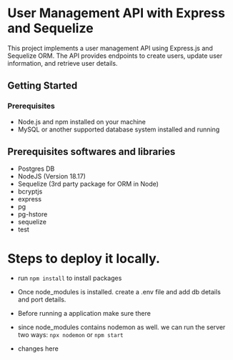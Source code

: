 # User Management API with Express and Sequelize

This project implements a user management API using Express.js and Sequelize ORM. The API provides endpoints to create users, update user information, and retrieve user details.

## Getting Started

### Prerequisites

- Node.js and npm installed on your machine
- MySQL or another supported database system installed and running

## Prerequisites softwares and libraries
- Postgres DB
- NodeJS (Version 18.17)
- Sequelize (3rd party package for ORM in Node)
- bcryptjs
- express
- pg
- pg-hstore
- sequelize
- test
  
# Steps to deploy it locally.

- run  `npm install` to install packages

- Once  node_modules is installed. create a .env file and add db details and port details.
-    Before running a application make sure there 
- since node_modules contains nodemon as well. we can run the server two ways:  `npx nodemon` or `npm start`

- changes here
